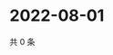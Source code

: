 # 2022-08-01

共 0 条

<!-- BEGIN WEIBO -->
<!-- 最后更新时间 Mon Aug 01 2022 04:16:23 GMT+0800 (China Standard Time) -->

<!-- END WEIBO -->
